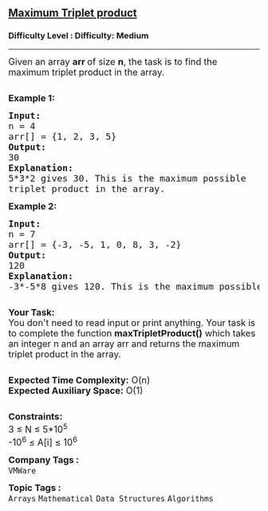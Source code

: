 <h2><a href="https://www.geeksforgeeks.org/problems/maximum-triplet-product--170647/1?page=1&difficulty=Medium&status=unsolved&sortBy=accuracy">Maximum Triplet product</a></h2><h3>Difficulty Level : Difficulty: Medium</h3><hr><div class="problems_problem_content__Xm_eO"><p><span style="font-size:18px">Given an array <strong>arr&nbsp;</strong>of size <strong>n</strong>, the task is to find the maximum triplet product in the array.</span></p>

<p><br>
<span style="font-size:18px"><strong>Example 1:</strong></span></p>

<pre><span style="font-size:18px"><strong>Input:
</strong>n = 4
arr[] = {1, 2, 3, 5}
<strong>Output:
</strong>30
<strong>Explanation:</strong>
5*3*2 gives 30. This is the maximum possible
triplet product in the array.</span>
</pre>

<p><span style="font-size:18px"><strong>Example 2:</strong></span></p>

<pre><span style="font-size:18px"><strong>Input:
</strong>n = 7
arr[] = {-3, -5, 1, 0, 8, 3, -2} <strong>
Output:
</strong>120
<strong>Explanation:</strong> 
-3*-5*8 gives 120. This is the maximum possible triplet product in the array.</span>
</pre>

<p><br>
<span style="font-size:18px"><strong>Your Task:</strong><br>
You don't need to read input or print anything. Your task is to complete the function&nbsp;<strong>maxTripletProduct()</strong>&nbsp;which takes an integer n&nbsp;and an array&nbsp;arr&nbsp;and returns the maximum triplet product in the array.</span></p>

<p><br>
<span style="font-size:18px"><strong>Expected Time Complexity:</strong>&nbsp;O(n)<br>
<strong>Expected Auxiliary Space:</strong>&nbsp;O(1)</span></p>

<p><br>
<span style="font-size:18px"><strong>Constraints:</strong><br>
3 ≤ N ≤ 5*10<sup>5</sup><br>
-10<sup>6</sup>&nbsp;≤ A[i] ≤ 10<sup>6</sup></span></p>
</div><p><span style=font-size:18px><strong>Company Tags : </strong><br><code>VMWare</code>&nbsp;<br><p><span style=font-size:18px><strong>Topic Tags : </strong><br><code>Arrays</code>&nbsp;<code>Mathematical</code>&nbsp;<code>Data Structures</code>&nbsp;<code>Algorithms</code>&nbsp;